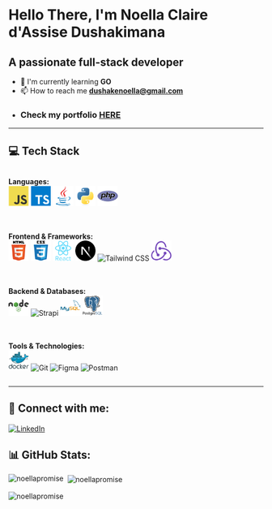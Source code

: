 # Hello There, I'm Noella Claire d'Assise Dushakimana

## A passionate full-stack developer

- 🌱 I'm currently learning **GO**
- 📫 How to reach me **dushakenoella@gmail.com**
- ### Check my portfolio [HERE](https://devsportifolio.netlify.app/)

---

## 💻 Tech Stack

<div style="display: flex; flex-wrap: wrap; gap: 20px; margin-bottom: 20px;">
  
<div style="flex: 1; min-width: 300px;">

**Languages:**  
<img src="https://raw.githubusercontent.com/devicons/devicon/master/icons/javascript/javascript-original.svg" alt="JavaScript" width="40" height="40"/> 
<img src="https://raw.githubusercontent.com/devicons/devicon/master/icons/typescript/typescript-original.svg" alt="TypeScript" width="40" height="40"/> 
<img src="https://raw.githubusercontent.com/devicons/devicon/master/icons/java/java-original.svg" alt="Java" width="40" height="40"/> 
<img src="https://raw.githubusercontent.com/devicons/devicon/master/icons/python/python-original.svg" alt="Python" width="40" height="40"/> 
<img src="https://raw.githubusercontent.com/devicons/devicon/master/icons/php/php-original.svg" alt="PHP" width="40" height="40"/>

</div>

<div style="flex: 1; min-width: 300px;">

**Frontend & Frameworks:**  
<img src="https://raw.githubusercontent.com/devicons/devicon/master/icons/html5/html5-original-wordmark.svg" alt="HTML5" width="40" height="40"/> 
<img src="https://raw.githubusercontent.com/devicons/devicon/master/icons/css3/css3-original-wordmark.svg" alt="CSS3" width="40" height="40"/> 
<img src="https://raw.githubusercontent.com/devicons/devicon/master/icons/react/react-original-wordmark.svg" alt="React" width="40" height="40"/> 
<img src="https://raw.githubusercontent.com/devicons/devicon/master/icons/nextjs/nextjs-original.svg" alt="Next.js" width="40" height="40"/> 
<img src="https://www.vectorlogo.zone/logos/tailwindcss/tailwindcss-icon.svg" alt="Tailwind CSS" width="40" height="40"/> 
<img src="https://raw.githubusercontent.com/devicons/devicon/master/icons/redux/redux-original.svg" alt="Redux" width="40" height="40"/>

</div>

</div>

<div style="display: flex; flex-wrap: wrap; gap: 20px;">

<div style="flex: 1; min-width: 300px;">

**Backend & Databases:**  
<img src="https://raw.githubusercontent.com/devicons/devicon/master/icons/nodejs/nodejs-original-wordmark.svg" alt="Node.js" width="40" height="40"/> 
<img src="https://raw.githubusercontent.com/devicons/devicon/master/icons/strapi/strapi-original.svg" alt="Strapi" width="40" height="40"/> 
<img src="https://raw.githubusercontent.com/devicons/devicon/master/icons/mysql/mysql-original-wordmark.svg" alt="MySQL" width="40" height="40"/> 
<img src="https://raw.githubusercontent.com/devicons/devicon/master/icons/postgresql/postgresql-original-wordmark.svg" alt="PostgreSQL" width="40" height="40"/>

</div>

<div style="flex: 1; min-width: 300px;">

**Tools & Technologies:**  
<img src="https://raw.githubusercontent.com/devicons/devicon/master/icons/docker/docker-original-wordmark.svg" alt="Docker" width="40" height="40"/> 
<img src="https://www.vectorlogo.zone/logos/git-scm/git-scm-icon.svg" alt="Git" width="40" height="40"/> 
<img src="https://www.vectorlogo.zone/logos/figma/figma-icon.svg" alt="Figma" width="40" height="40"/> 
<img src="https://www.vectorlogo.zone/logos/getpostman/getpostman-icon.svg" alt="Postman" width="40" height="40"/>

</div>

</div>

---

## 🤝 Connect with me:
<p align="left">
  <a href="https://linkedin.com/in/noella-claire-d-assise-dushakimana-b4a453235/" target="blank">
    <img align="center" src="https://raw.githubusercontent.com/rahuldkjain/github-profile-readme-generator/master/src/images/icons/Social/linked-in-alt.svg" alt="LinkedIn" height="30" width="40" />
  </a>
</p>

## 📊 GitHub Stats:
<p>
  <img align="left" src="https://github-readme-stats.vercel.app/api/top-langs?username=noellapromise&show_icons=true&locale=en&layout=compact" alt="noellapromise" />
</p>

<p>&nbsp;
  <img align="center" src="https://github-readme-stats.vercel.app/api?username=noellapromise&show_icons=true&locale=en" alt="noellapromise" />
</p>

<p>
  <img align="center" src="https://github-readme-streak-stats.herokuapp.com/?user=noellapromise&" alt="noellapromise" />
</p>
